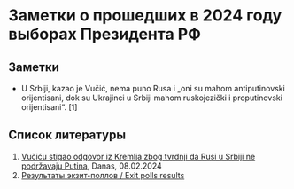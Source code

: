 # Заметки о прошедших в 2024 году выборах Президента РФ

## Заметки

* U Srbiji, kazao je Vučić, nema puno Rusa i „oni su mahom antiputinovski orijentisani, dok su Ukrajinci u Srbiji mahom ruskojezički i proputinovski orijentisani“. [1]



## Список литературы

1. [Vučiću stigao odgovor iz Kremlja zbog tvrdnji da Rusi u Srbiji ne podržavaju Putina](https://www.danas.rs/svet/vucicu-stigao-odgovor-iz-kremlja/), Danas, 08.02.2024
2. [Результаты экзит-поллов / Exit polls results](https://voteabroad.info)
